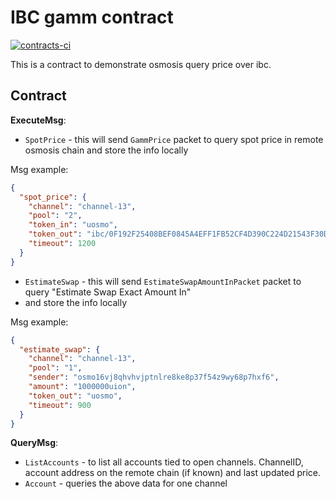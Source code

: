 # IBC gamm contract
[![contracts-ci](https://github.com/giansalex/cw-osmo-price/actions/workflows/cw.yml/badge.svg)](https://github.com/giansalex/cw-osmo-price/actions/workflows/cw.yml)

This is a contract to demonstrate osmosis query price over ibc.

## Contract

**ExecuteMsg**:

- `SpotPrice` - this will send `GammPrice` packet to query spot price in remote osmosis chain 
 and store the info locally

Msg example:
```json
{
  "spot_price": {
    "channel": "channel-13",
    "pool": "2",
    "token_in": "uosmo",
    "token_out": "ibc/0F192F25408BEF0845A4EFF1FB52CF4D390C224D21543F30DE84651745A6F9A2",
    "timeout": 1200
  }
}
```

- `EstimateSwap` - this will send `EstimateSwapAmountInPacket` packet to query "Estimate Swap Exact Amount In" 
- and store the info locally

Msg example:
```json
{
  "estimate_swap": {
    "channel": "channel-13",
    "pool": "1",
    "sender": "osmo16vj8qhvhvjptnlre8ke8p37f54z9wy68p7hxf6",
    "amount": "1000000uion",
    "token_out": "uosmo",
    "timeout": 900
  }
}
```

**QueryMsg**:

- `ListAccounts` - to list all accounts tied to open channels. ChannelID,
  account address on the remote chain (if known) and last updated price.
- `Account` - queries the above data for one channel
